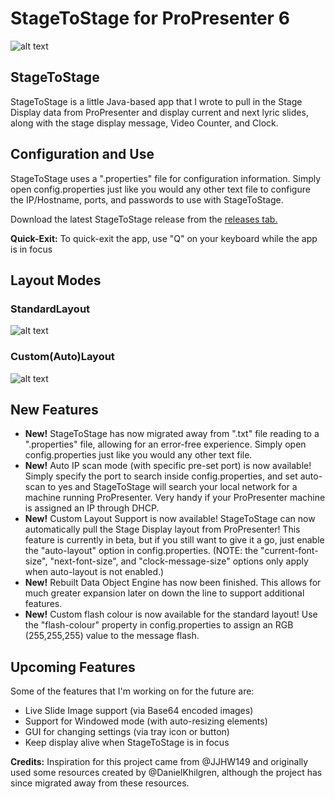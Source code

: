 # StageToStage for ProPresenter 6

![alt text](https://raw.githubusercontent.com/L2N6H5B3/StageToStage/master/StandardLayout.png)

## StageToStage
StageToStage is a little Java-based app that I wrote to pull in the Stage Display data from ProPresenter and display current and next lyric slides, along with the stage display message, Video Counter, and Clock.


## Configuration and Use
StageToStage uses a ".properties" file for configuration information. Simply open config.properties just like you would any other text file to configure the IP/Hostname, ports, and passwords to use with StageToStage.

Download the latest StageToStage release from the [releases tab.](https://github.com/L2N6H5B3/ProPresenter-StageToStage-Stage-Display/releases)

**Quick-Exit:** To quick-exit the app, use "Q" on your keyboard while the app is in focus


## Layout Modes

### StandardLayout
![alt text](https://raw.githubusercontent.com/L2N6H5B3/StageToStage/master/StandardLayout.png)

### Custom(Auto)Layout
![alt text](https://raw.githubusercontent.com/L2N6H5B3/StageToStage/master/AutoLayout.png)

## New Features
* **New!** StageToStage has now migrated away from ".txt" file reading to a ".properties" file, allowing for an error-free experience.  Simply open config.properties just like you would any other text file.
* **New!** Auto IP scan mode (with specific pre-set port) is now available!  Simply specify the port to search inside config.properties, and set auto-scan to yes and StageToStage will search your local network for a machine running ProPresenter.  Very handy if your ProPresenter machine is assigned an IP through DHCP.
* **New!** Custom Layout Support is now available!  StageToStage can now automatically pull the Stage Display layout from ProPresenter!  This feature is currently in beta, but if you still want to give it a go, just enable the "auto-layout" option in config.properties.  (NOTE: the "current-font-size", "next-font-size", and "clock-message-size" options only apply when auto-layout is not enabled.)
* **New!** Rebuilt Data Object Engine has now been finished.  This allows for much greater expansion later on down the line to support additional features.
* **New!** Custom flash colour is now available for the standard layout!  Use the "flash-colour" property in config.properties to assign an RGB (255,255,255) value to the message flash.

## Upcoming Features
Some of the features that I'm working on for the future are:
* Live Slide Image support (via Base64 encoded images)
* Support for Windowed mode (with auto-resizing elements)
* GUI for changing settings (via tray icon or button)
* Keep display alive when StageToStage is in focus


**Credits:**
Inspiration for this project came from @JJHW149 and originally used some resources created by @DanielKhilgren, although the project has since migrated away from these resources.